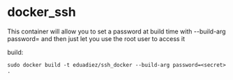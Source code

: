 # docker_ssh

This container will allow you to set a password at build time with --build-arg password=<secret> and then just let you use the root user to access it

build:
```
sudo docker build -t eduadiez/ssh_docker --build-arg password=<secret> .
```
